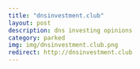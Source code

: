 ```yaml
---
title: "dnsinvestment.club"
layout: post
description: dns investing opinions
category: parked
img: img/dnsinvestment.club.png
redirect: http://dnsinvestment.club
---
```



